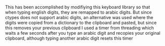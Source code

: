 This has been accomplished by modifiying this keyboard library so that when typing english digits, they are remapped to arabic digits.
But since ctypes does not support arabic digits, an alternative was used where the digits were copied from a dictionary to the clipboard and pasted, but since this removes your previous clipboard I used a timer from threading which waits a few seconds after you type an arabic digit and recopies your original clipboard, although typing another arabic digit resets this timer
